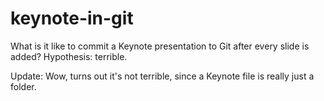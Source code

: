 keynote-in-git
==============

What is it like to commit a Keynote presentation to Git after every slide is added? Hypothesis: terrible.

Update: Wow, turns out it's not terrible, since a Keynote file is really just a folder.
